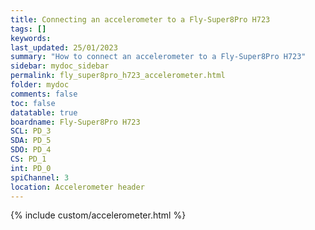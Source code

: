 ```yaml
---
title: Connecting an accelerometer to a Fly-Super8Pro H723
tags: []
keywords: 
last_updated: 25/01/2023
summary: "How to connect an accelerometer to a Fly-Super8Pro H723"
sidebar: mydoc_sidebar
permalink: fly_super8pro_h723_accelerometer.html
folder: mydoc
comments: false
toc: false
datatable: true
boardname: Fly-Super8Pro H723
SCL: PD_3
SDA: PD_5
SDO: PD_4
CS: PD_1
int: PD_0
spiChannel: 3
location: Accelerometer header
---
```


{% include custom/accelerometer.html %}